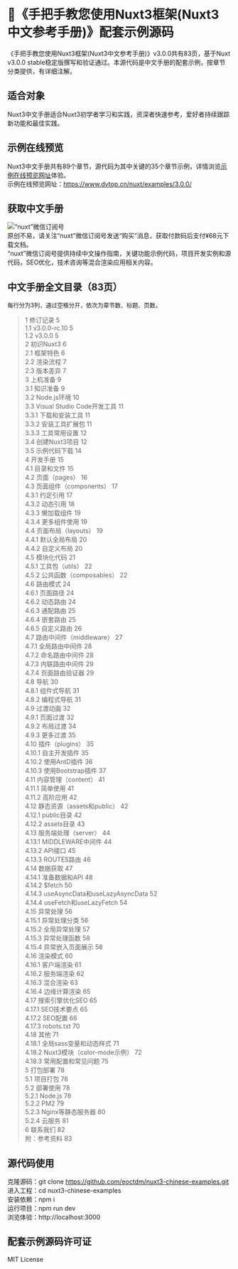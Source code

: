 # 👋《手把手教您使用Nuxt3框架(Nuxt3中文参考手册)》配套示例源码
《手把手教您使用Nuxt3框架(Nuxt3中文参考手册)》v3.0.0共有83页，基于Nuxt v3.0.0 stable稳定版撰写和验证通过。本源代码是中文手册的配套示例，按章节分类提供，有详细注解。
## 适合对象
Nuxt3中文手册适合Nuxt3初学者学习和实践，资深者快速参考，爱好者持续跟踪新功能和最佳实践。
## 示例在线预览
Nuxt3中文手册共有89个章节，源代码为其中关键的35个章节示例，详情浏览[示例在线预览网址](https://www.dvtop.cn/nuxt/examples/3.0.0/)体验。   
示例在线预览网址：<https://www.dvtop.cn/nuxt/examples/3.0.0/>
## 获取中文手册
![“nuxt”微信订阅号](https://www.dvtop.cn/nuxt/examples/3.0.0/resource/img/qrcode.jpg)   
原创不易，请关注“nuxt”微信订阅号发送“购买”消息，获取付款码后支付¥68元下载文档。   
“nuxt”微信订阅号提供持续中文操作指南，关键功能示例代码，项目开发实例和源代码，SEO优化，技术咨询等混合渲染应用相关内容。
## 中文手册全文目录（83页）
<font size=2>每行分为3列，通过空格分开，依次为章节数、标题、页数。</font>    
> 1 修订记录	5   
> 1.1 v3.0.0-rc.10	5   
> 1.2 v3.0.0 5   
> 2 初识Nuxt3	6   
> 2.1 框架特色	6   
> 2.2 渲染流程	7   
> 2.3 版本差异	7   
> 3 上机准备	9   
> 3.1 知识准备	9   
> 3.2 Node.js环境	10   
> 3.3 Visual Studio Code开发工具	11   
> 3.3.1 下载和安装工具	11   
> 3.3.2 安装工具扩展包	11   
> 3.3.3 工具常用设置	12   
> 3.4 创建Nuxt3项目	12   
> 3.5 示例代码下载	14   
> 4 开发手册	15   
> 4.1 目录和文件	15   
> 4.2 页面（pages）	16   
> 4.3 页面组件（components）	17   
> 4.3.1 约定引用	17   
> 4.3.2 动态引用	18   
> 4.3.3 懒加载组件	19   
> 4.3.4 更多组件使用	19   
> 4.4 页面布局（layouts）	19   
> 4.4.1 默认全局布局	20   
> 4.4.2 自定义布局	20   
> 4.5 模块化代码	21   
> 4.5.1 工具包（utils）	22   
> 4.5.2 公共函数（composables）	22   
> 4.6 路由模式	24   
> 4.6.1 页面路径	24   
> 4.6.2 动态路由	24   
> 4.6.3 通配路由	25   
> 4.6.4 嵌套路由	25   
> 4.6.5 自定义路由	26   
> 4.7 路由中间件（middleware）	27   
> 4.7.1 全局路由中间件	28   
> 4.7.2 命名路由中间件	28   
> 4.7.3 内联路由中间件	29   
> 4.7.4 页面路由验证器	29   
> 4.8 导航	30   
> 4.8.1 组件式导航	31   
> 4.8.2 编程式导航	31   
> 4.9 过渡动画	32   
> 4.9.1 页面过渡	32   
> 4.9.2 布局过渡	34   
> 4.9.3 更多过渡	35   
> 4.10 插件（plugins）	35   
> 4.10.1 自主开发插件	35   
> 4.10.2 使用AntD插件	36   
> 4.10.3 使用Bootstrap插件	37   
> 4.11 内容管理（content）	41   
> 4.11.1 简单使用	41   
> 4.11.2 高阶应用	42   
> 4.12 静态资源（assets和public）	42   
> 4.12.1 public目录	42   
> 4.12.2 assets目录	43   
> 4.13 服务端处理（server）	44   
> 4.13.1 MIDDLEWARE中间件	44   
> 4.13.2 API接口	45   
> 4.13.3 ROUTES路由	46   
> 4.14 数据获取	47   
> 4.14.1 准备数据和API	48   
> 4.14.2 $fetch	50   
> 4.14.3 useAsyncData和useLazyAsyncData	52   
> 4.14.4 useFetch和useLazyFetch	54   
> 4.15 异常处理	56   
> 4.15.1 异常处理分类	56   
> 4.15.2 全局异常处理	57   
> 4.15.3 异常处理函数	58   
> 4.15.4 异常嵌入页面展示	58   
> 4.16 渲染模式	60   
> 4.16.1 客户端渲染	61   
> 4.16.2 服务端渲染	62   
> 4.16.3 混合渲染	63   
> 4.16.4 边缘计算渲染	65   
> 4.17 搜索引擎优化SEO	65   
> 4.17.1 SEO技术要点	65   
> 4.17.2 SEO配置	66   
> 4.17.3 robots.txt	70   
> 4.18 其他	71   
> 4.18.1 全局sass变量和动态样式	71   
> 4.18.2 Nuxt3模块（color-mode示例）	72   
> 4.18.3 常用配置和常见问题	75   
> 5 打包部署	78   
> 5.1 项目打包	78   
> 5.2 部署使用	78   
> 5.2.1 Node.js	78   
> 5.2.2 PM2	79   
> 5.2.3 Nginx等静态服务器	80   
> 5.2.4 云服务	81   
> 6 联系我们	82   
> 附：参考资料	83   
## 源代码使用
克隆源码：git clone https://github.com/eoctdm/nuxt3-chinese-examples.git   
进入工程：cd nuxt3-chinese-examples   
安装依赖：npm i   
运行项目：npm run dev   
浏览体验：http://localhost:3000   
## 配套示例源码许可证
MIT License